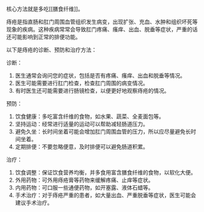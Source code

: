 核心方法就是多吃[[膳食纤维]]。

痔疮是指直肠和肛门周围血管组织发生病变，出现扩张、充血、水肿和组织坏死等现象的疾病。这种疾病常常会导致肛门疼痛、瘙痒、出血、脱垂等症状，严重的话还可能影响到正常的排便功能。

以下是痔疮的诊断、预防和治疗方法：

诊断：

1.  医生通常会询问您的症状，包括是否有疼痛、瘙痒、出血和脱垂等情况。
2.  医生可能需要进行肛门检查，检查肛门周围的病变情况。
3.  有时医生还可能需要进行肠镜检查，以便更好地观察痔疮的情况。

预防：

1.  饮食健康：多吃富含纤维的食物，如水果、蔬菜、全麦面包等。
2.  坚持运动：经常进行适量的运动可以帮助减轻肠道压力。
3.  避免久坐：长时间坐着可能会增加肛门周围血管的压力，所以应尽量避免长时间坐着。
4.  定期排便：不要忽略便意，及时排便可以避免肠道积累。

治疗：

1.  饮食调整：保证饮食营养均衡，并多食用富含膳食纤维的食物，以软化大便。
2.  外用药物：可外用痔疮膏等药物来缓解疼痛、止痒等症状。
3.  内用药物：可口服一些通便药物，如开塞露、液体石蜡等。
4.  手术治疗：对于痔疮严重的患者，如大量出血、严重脱垂等症状，医生可能会建议手术治疗。